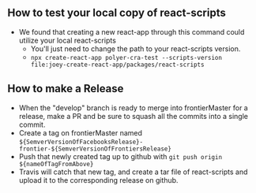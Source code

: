 ## How to test your local copy of react-scripts

- We found that creating a new react-app through this command could utilize your local react-scripts
  - You'll just need to change the path to your react-scripts version.
  - `npx create-react-app polyer-cra-test --scripts-version file:joey-create-react-app/packages/react-scripts`

## How to make a Release

- When the "develop" branch is ready to merge into frontierMaster for a release, make a PR and be sure to squash all the commits into a single commit.
- Create a tag on frontierMaster named `${SemverVersionOfFacebooksRelease}-frontier-${SemverVersionOfFrontiersRelease}`
- Push that newly created tag up to github with `git push origin ${nameOfTagFromAbove}`
- Travis will catch that new tag, and create a tar file of react-scripts and upload it to the corresponding release on github.
